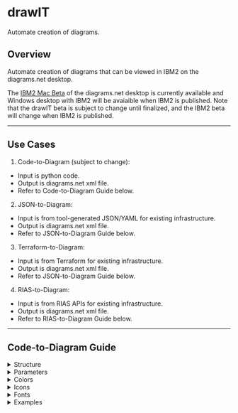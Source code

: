 # drawIT
Automate creation of diagrams.

## Overview

Automate creation of diagrams that can be viewed in IBM2 on the diagrams.net desktop.

The [IBM2 Mac Beta](https://github.com/IBM/it-architecture-diagrams/releases) of the diagrams.net desktop is currently available and Windows desktop with IBM2 will be avaiaible when IBM2 is published.  Note that the drawIT beta is subject to change until finalized, and the IBM2 beta will change when IBM2 is published.  

--- 

## Use Cases

1. Code-to-Diagram (subject to change): 
  - Input is python code.
  - Output is diagrams.net xml file.
  - Refer to Code-to-Diagram Guide below.
2. JSON-to-Diagram:
  - Input is from tool-generated JSON/YAML for existing infrastructure.
  - Output is diagrams.net xml file.
  - Refer to JSON-to-Diagram Guide below.
3. Terraform-to-Diagram:
  - Input is from Terraform for existing infrastructure.
  - Output is diagrams.net xml file.
  - Refer to JSON-to-Diagram Guide below.
4. RIAS-to-Diagram:
  - Input is from RIAS APIs for existing infrastructure.
  - Output is diagrams.net xml file.
  - Refer to RIAS-to-Diagram Guide below.

--- 

## Code-to-Diagram Guide

<details><summary>Structure</summary>

    from drawit import Diagram, Cluster, Node, Edge

        with Diagram(...):

            with Cluster(...):
                node1 = Node(...)

                with Cluster(...) as cluster2:
                    node2 = Node(...)

                with Cluster(...):
                    node3 = Node(...)
                    node4 = Node(...)

                    # No arrow line between node3 and node4.
                    node3 - node4
    
                    # Single arrow line from node4 to node3.
                    node3 << node4
                    node3 << Edge(label="arrow") << node4  

                    # Single arrow line from node3 to node4.
                    node3 >> node4
                    node3 >> Edge(label="arrow") >> node4  

                    # Double arrow line between node3 and node4.
                    node3 << Edge(label="arrow") >> node4  

                # Single arrow line from cluster2 to node1.
                node1 << cluster2

</details>

<details><summary>Parameters</summary>

<p>
Notes:
</p>

- Subject to change until finalized.
- Use shape parameter default as shape names are subject to change.
- Direction default is left-to-right changable to top-to-bottom. 
- Badges are not currently enabled.
- Connectors can be defined between clusters and nodes with or without arrowheads.
- Diagrams can be exported to jpg, pdf, png, or svg from diagrams.net.
- Planned: Direct export to jpg, pdf, png, or svg.
- Planned: Improve support for long labels and sublabels.
- Planned: Badges.

<p>
Diagram:
</p>

- name
- filename
- direction = LR, TB for all shapes - not currently enabled
- alternate = WHITE, LIGHT, NONE, USER for all clusters
- provider = ANY, IBM for all clusters``
- fontname = IBM Plex Sans fonts - not currently enabled
- fontsize = numeric value, defaults to 14 - not currently enabled
- outformat = JPG, PDF, PNG, SVG, XML - not currently enabled

<p>
Cluster:
</p>

- label = primary label
- sublabel = secondary text
- icon = name of icon
- shape = COMPONENT, LOCATION, NODE, ZONE
- pencolor = medium and dark line colors from IBM Color Palette
- bgcolor = light fill colors from IBM Color Palette or white or transparent
- direction = LR, TB for nested shapes
- alternate = WHITE, LIGHT, NONE, USER for nested clusters, not currently enabled
- provider = ANY, IBM for nested shapes - not currently enabled
- fontname = IBM Plex Sans fonts
- fontsize = numeric value, defaults to 14
- badgetext = not currently enabled, fontsize is 12
- badgeshape = not currently enabled
- badgepencolor = not currently enabled 
- badgebgcolor = not currently enabled

<p>
Node:
</p>

- label = primary label
- sublabel = secondary text
- icon = name of icon
- shape = COMPONENT, NODE
- pencolor = medium and dark line colors from IBM Color Palette
- bgcolor = light fill colors from IBM Color Palette or white or transparent
- fontname = IBM Plex Sans fonts
- fontsize = numeric value, defaults to 14
- badgetext = not currently enabled, fontsize is 12
- badgeshape = not currently enabled
- badgepencolor = not currently enabled 
- badgebgcolor = not currently enabled

<p>
Edge:
</p>

- label = edge label
- style = SOLID, DASHED - not currently enabled
- arrow = arrow properties - not currently enabled
- fontname = IBM Plex Sans fonts
- fontsize = numeric value, defaults to 12
</details>

<details><summary>Colors</summary>

<p>
Notes:
</p>

- Line and fill colors are from [IBM Color Palette](https://www.ibm.com/design/language/color/).
- Line colors are derived from the icon name for simplicity so pencolor doesn't have to be manually specified for each icon.
- Line colors can also be manually set which overrides the derived color.
- Line and fill colors can be specified by name, number, hex, or component (recommended).
- Fill colors alternate between white and light starting with white for nested containers for viewability.
- Fill colors can be changed to alternate between light and white starting with light for nested containers.
- Fill colors can also be manually set.

<p>
Medium Line (pencolor):
</p>

| Name | Number | Hex | Component |
| --- | --- | --- | --- |
| red | red50 | #fa4d56 | security |
| magenta | magenta50 | #ee5396 | devops |
| purple | purple50 | #a56eff | applications |
| blue | blue60 | #0f62fe | data, storage |
| cyan | cyan50 | #1192e8 | network |
| teal | teal50 | #009d9a | management |
| green | green60 | #198038 | compute, services |
| yellow | yellow50 | #b28600 | (limited use) |
| orange | orange50 | #eb6200 | (limited use) |
| coolgray | coolgray50 | #878d96 | backend, industry, location |
| gray | gray50 |  #8d8d8d | (not currently used) |
| warmgray | warmgray50 | #8f8b8b | (not currently used) |
| black | black | #000000 | user |

<p>
Dark Line (pencolor):
</p>

| Name | Number | Hex | Component |
| --- | --- | --- | --- |
| darkred | red70 | #a2191f |  (not currently used) |
| darkmagenta | magenta70 | #9f1853 | (not currently used) |
| darkpurple | purple70 | #6929c4 | (not currently used) |
| darkblue | blue80 | #002d9c | (not currently used) |
| darkcyan | cyan70 | #00539a | (not currently used) |
| darkteal | teal70 | #005d5d | (not currently used) |
| darkgreen | grean80 | #044317 | (not currently used) |
| darkyellow | yellow70 | #684e00 | (limited use) |
| darkorange | orange70 | #8a3800 | (limited use) |
| darkcoolgray | coolgray70 | #4d5358 | (not currently used) |
| darkgray | gray70 | #525252 | (not currently used) |
| darkwarmgray | warmgray70 | #565151 | (not currently used) |

<p>
Light Fill (bgcolor):
</p>

| Name | Number | Hex | Component |
| --- | --- | --- | --- |
| lightred | red10 | #fff1f1 | security |
| lightmagenta | magenta10 | #fff0f7 | devops |
| lightpurple | purple10 | #f6f2ff | applications |
| lightblue | blue10 | #edf5ff | data, storage |
| lightcyan | cyan10 | #e5f6ff | network |
| lightteal | teal10 | #d9fbfb | management |
| lightgreen | green10 | #defbe6 | compute, services |
| lightyellow | yellow10 | #fcf4d6 | (limited use) |
| lightorange | orange10 | #fff2e8 | (limited use) |
| lightcoolgray | coolgray10 | #f2f4f8 | backend, industry, location |
| lightgray | gray10 | #f4f4f4 | (not currently used) |
 lightwarmgray | warmgray10 | #f7f3f2 | (not currently used) |
| white | white | #ffffff | (alternating fills) |
| none | none | none | (zone fills) |

</details>

<details><summary>Icons</summary>

<p>
Notes:
</p>

- Icons are from [IBM Design Center](https://www.ibm.com/design/language/iconography/ui-icons/library/).
- Icon usage name is used for simplicity and clarity.
- Planned: Support icons not from IBM Design Center.

<p>

List of icon usage names (subject to change until finalized, duplicates in list are expected):

[icons.txt](drawit/icons.txt)

</p>

</details>

<details><summary>Fonts</summary>


<p>
Notes:
</p>

- Fonts are from [IBM Plex](https://www.ibm.com/plex/).
- Supports all currently available Plex fonts.

<p>
Font Names:
</p>

- IBM Plex Sans
- IBM Plex Sans Arabic
- IBM Plex Sans Devanagari
- IBM Plex Sans Hebrew
- IBM Plex Sans JP
- IBM Plex Sans KR
- IBM Plex Sans Thai

</details>

<details><summary>Examples</summary>

<details><summary>Secure Landing Zone</summary>

<p>

[vpc-secure-landing-zone.py](examples/secure-landing-zone/vpc-secure-landing-zone.py)

<img src="/examples/secure-landing-zone/vpc-secure-landing-zone.svg">

</p>

<p>

[mixed-secure-landing-zone.py](examples/secure-landing-zone/mixed-secure-landing-zone.py)

<img src="/examples/secure-landing-zone/mixed-secure-landing-zone.svg">

</p>

<p>

[openshift-secure-landing-zone.py](examples/secure-landing-zone/openshift-secure-landing-zone.py)

<img src="/examples/secure-landing-zone/openshift-secure-landing-zone.svg">

</p>

</details>

<details><summary>VPC Single Region</summary>

<p>

[vpc-single-region-consumer-internet.py](examples/vpc-single-region/vpc-single-region-consumer-internet.py)

</p>

<p>

[vpc-single-region-consumer-intranet.py](examples/vpc-single-region/vpc-single-region-consumer-intranet.py)

</p>

<p>

[vpc-single-region-consumer-private-link.py](examples/vpc-single-region/vpc-single-region-consumer-private-link.py)

</p>
</details>

--- 

## JSON-to-Diagram Guide

<p>
Refer to run.sh, rungui.sh, and runtf.sh in the scripts folder.
</p>

<details><summary>Features Supported</summary>

| Feature | JSON | Terraform | RIAS |
| --- | --- | --- | --- |
| Cloud | -[x] | -[x] | -[x] | 

- [x] Cloud 
- [x] Region
- [x] VPC
- [x] Availability Zone
- [x] Subnet
- [x] VSI
- [x] Floating IP
- [x] Public Gateway
- [x] VPN Gateway
- [x] ALB
- [x] NLB
- [x] VPN Gateway
- [ ] Network ACLs (Target 6/1 for icon and connectors, 7/1 for rules)
- [ ] Security Groups (Target 8/1 for icon and connectors, 9/1 for rules)
- [ ] Direct Link (Target 11/1)
- [ ] Routing Tables
- [ ] Routing Table Routes
- [ ] Bare Metal Servers
- [ ] Images
- [ ] Volumes
- [ ] VPE Gateways
- [ ] Storage Devices
- [ ] Storage Layers
- [ ] Instance Groups
- [ ] Placement Groups
- [ ] Address Prefixes
- [ ] Distributed NLB
- [ ] Dedicated Hosts
- [ ] Dedicated Host Groups
- [ ] Node Reservations
- [ ] Export Policies
- [ ] Export Policy Rules
- [ ] Flow Log Collectors
- [ ] Snapshots
- [ ] Keys
- [ ] Shares
- [ ] IKS Clusters (include VSIs in clusters)
- [ ] IKS VPC LB

</details>

---

## RIAS-to-Diagram Guide

<p>
Refer to rungui.sh or runrias.sh in scripts folder.
</p>

<details><summary>Features Supported</summary>

- [x] Cloud 
- [x] Region
- [x] VPC
- [x] Availability Zone
- [x] Subnet
- [x] VSI
- [x] Floating IP
- [x] Public Gateway
- [x] VPN Gateway
- [x] ALB
- [x] NLB
- [x] VPN Gateway
- [ ] Network ACLs
- [ ] Security Groups
- [ ] Routing Tables
- [ ] Routing Table Routes
- [ ] Bare Metal Servers
- [ ] Images
- [ ] Volumes
- [ ] VPE Gateways
- [ ] Storage Devices
- [ ] Storage Layers
- [ ] Instance Groups
- [ ] Placement Groups
- [ ] Address Prefixes
- [ ] Distributed NLB
- [ ] Dedicated Hosts
- [ ] Dedicated Host Groups
- [ ] Node Reservations
- [ ] Export Policies
- [ ] Export Policy Rules
- [ ] Flow Log Collectors
- [ ] Snapshots
- [ ] Keys
- [ ] Shares
- [ ] IKS Clusters (include VSIs in clusters)
- [ ] IKS VPC LB

</details>

---

## Prereqs

- Python 3.10.5
- pandas 1.4.2
- PyYAML 6.0
- requests 2.28.0
- urllib3 1.26.9

## References

- [buildIT](https://github.com/IBM/buildit)
- [IT Architecture Diagrams](https://github.com/IBM/it-architecture-diagrams)
- [Code Pattern](https://github.com/IBM/codepattern-multitier-vpc)

## License

This application is licensed under the Apache License, Version 2.  Separate third-party code objects invoked by this application are licensed by their respective providers pursuant to their own separate licenses.  Contributions are subject to the [Developer Certificate of Origin, Version 1.1](https://developercertificate.org/) and the [Apache License, Version 2](https://www.apache.org/licenses/LICENSE-2.0.txt).

